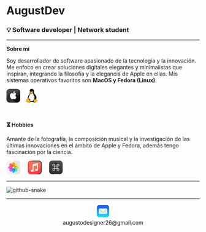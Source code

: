 # AugustDev
### 💡 Software developer | Network student

<hr>

**Sobre mí**

Soy desarrollador de software apasionado de la tecnología y la innovación. Me enfoco en crear soluciones digitales elegantes y minimalistas que inspiran, integrando la filosofía y la elegancia de Apple en ellas. Mis sistemas operativos favoritos son **MacOS y Fedora (Linux)**.

<img src="apple.png" alt="OS" width="36" height="auto"> &nbsp; <img src="linux.png" alt="OS" width="36" height="auto">

<br>

**⏳ Hobbies**

Amante de la fotografía, la composición musical y la investigación de las últimas innovaciones en el ámbito de Apple y Fedora, además tengo fascinación por la ciencia.

<img src="photos.png" alt="photos" width="36" height="auto"> &nbsp; &nbsp; <img src="music.png" alt="music" width="36" height="auto"> &nbsp; &nbsp; <img src="keyboard-shortcut.png" alt="keyboard" width="36" height="auto">

<hr>

![github-snake](dist/github-snake.svg)

<hr>

<div align="center">
  <img src="mail.png" alt="Mail" width="36" height="auto">
  <br>
  <a href="mailto:augustodesigner26@gmail.com" style="text-decoration: none;" >augustodesigner26@gmail.com</a>
</div>
